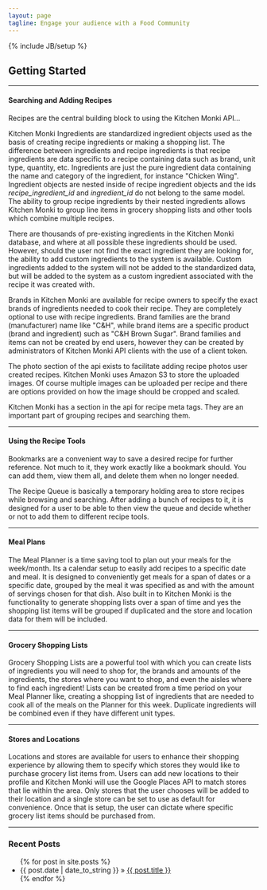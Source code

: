```yaml
---
layout: page
tagline: Engage your audience with a Food Community
---
```

{% include JB/setup %}

## Getting Started

------------
#### Searching and Adding Recipes

Recipes are the central building block to using the Kitchen Monki API...

Kitchen Monki Ingredients are standardized ingredient objects used as the basis of creating recipe
ingredients or making a shopping list.  The difference between ingredients and recipe ingredients is that
recipe ingredients are data specific to a recipe containing data such as brand, unit type, quantity, etc.
Ingredients are just the pure ingredient data containing the name and category of the ingredient, for
instance "Chicken Wing".  Ingredient objects are nested inside of recipe ingredient objects and the ids
*recipe_ingredient_id* and *ingredient_id* do not belong to the same model.  The ability to group
recipe ingredients by their nested ingredients allows Kitchen Monki to group line items in grocery
shopping lists and other tools which combine multiple recipes.

There are thousands of pre-existing ingredients in the Kitchen Monki database, and where at all possible
these ingredients should be used.  However, should the user not find the exact ingredient they are looking
for, the ability to add custom ingredients to the system is available.  Custom ingredients added to the
system will not be added to the standardized data, but will be added to the system as a custom ingredient
associated with the recipe it was created with.

Brands in Kitchen Monki are available for recipe owners to specify the exact brands of ingredients needed
to cook their recipe.  They are completely optional to use with recipe ingredients.  Brand families are
the brand (manufacturer) name like "C&H", while brand items are a specific product (brand and ingredient)
such as "C&H Brown Sugar".  Brand families and items can not be created by end users, however they can
be created by administrators of Kitchen Monki API clients with the use of a client token.

The photo section of the api exists to facilitate adding recipe photos user created recipes.  Kitchen Monki uses
Amazon S3 to store the uploaded images.  Of course multiple images can be uploaded per recipe and there are
options provided on how the image should be cropped and scaled.

Kitchen Monki has a section in the api for recipe meta tags.  They are an important part of grouping recipes and
searching them.


------------
#### Using the Recipe Tools

Bookmarks are a convenient way to save a desired recipe for further reference.  Not much to it, they work
exactly like a bookmark should.  You can add them, view them all, and delete them when no longer needed.

The Recipe Queue is basically a temporary holding area to store recipes while browsing and searching.  After
adding a bunch of recipes to it, it is designed for a user to be able to then view the queue and decide whether
or not to add them to different recipe tools.

------------
#### Meal Plans

The Meal Planner is a time saving tool to plan out your meals for the week/month.  Its a calendar setup to easily
add recipes to a specific date and meal.  It is designed to conveniently get meals for a span of dates or a
specific date, grouped by the meal it was specified as and with the amount of servings chosen for that dish.
Also built in to Kitchen Monki is the functionality to generate shopping lists over a span of time and yes the
shopping list items will be grouped if duplicated and the store and location data for them will be included.

------------
#### Grocery Shopping Lists

Grocery Shopping Lists are a powerful tool with which you can create lists of ingredients you will need
to shop for, the brands and amounts of the ingredients, the stores where you want to shop, and even the
aisles where to find each ingredient!  Lists can be created from a time period on your Meal Planner like,
creating a shopping list of ingredients that are needed to cook all of the meals on the Planner for this
week.  Duplicate ingredients will be combined even if they have different unit types.

------------
#### Stores and Locations

Locations and stores are available for users to enhance their shopping experience by allowing them to specify
which stores they would like to purchase grocery list items from.  Users can add new locations to their profile
and Kitchen Monki will use the Google Places API to match stores that lie within the area.  Only stores that the
user chooses will be added to their location and a single store can be set to use as default for convenience.
Once that is setup, the user can dictate where specific grocery list items should be purchased from.


------------
### Recent Posts

<ul class="posts">
  {% for post in site.posts %}
	<li><span>{{ post.date | date_to_string }}</span> &raquo; <a href="{{ BASE_PATH }}{{ post.url }}">{{ post.title }}</a></li>
  {% endfor %}
</ul>


